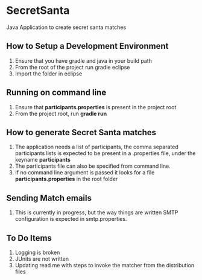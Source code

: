 
# SecretSanta
Java Application to create secret santa matches
## How to Setup a Development Environment

 1. Ensure that you have gradle and java in your build path
 2. From the root of the project run gradle eclipse
 3. Import the folder in eclipse
## Running on command line
1. Ensure that **participants.properties** is present in the project root
2. From the project root, run **gradle run**
## How to generate Secret Santa matches
 1. The application needs a list of participants, the comma separated participants lists is expected to be present in a .properties file, under the keyname  **participants**
 2. The participants file can also be specified from command line.
 3. If no command line argument is passed it looks for a file **participants.properties** in the root folder
##  Sending Match emails
1. This is currently in progress, but the way things are written SMTP configuration is expected in smtp.properties.

## To Do Items
1. Logging is broken
2. JUnits are not written
3. Updating read me with steps to invoke the matcher from the distribution files

